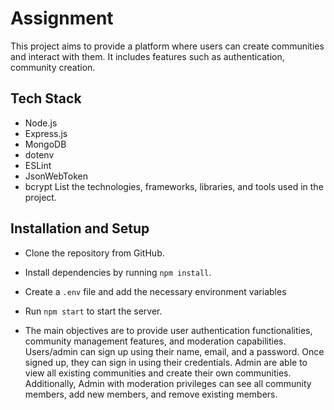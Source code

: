 # Assignment
This project aims to provide a platform where users can create communities and interact with them. It includes features such as authentication, community creation.

## Tech Stack

- Node.js
- Express.js
- MongoDB
- dotenv
- ESLint
- JsonWebToken
- bcrypt
List the technologies, frameworks, libraries, and tools used in the project.

## Installation and Setup
- Clone the repository from GitHub.
- Install dependencies by running `npm install`.
- Create a `.env` file and add the necessary environment variables 
- Run `npm start` to start the server.

- The main objectives are to provide user authentication functionalities, community management features, and moderation capabilities. Users/admin can sign up using their name, email, and a password. Once signed up, they can sign in using their credentials. Admin are able to view all existing communities and create their own communities. Additionally, Admin with moderation privileges can see all community members, add new members, and remove existing members.

